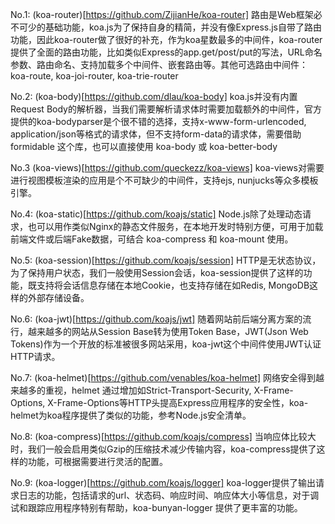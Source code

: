 No.1: (koa-router)[https://github.com/ZijianHe/koa-router]
路由是Web框架必不可少的基础功能，koa.js为了保持自身的精简，并没有像Express.js自带了路由功能，因此koa-router做了很好的补充，作为koa星数最多的中间件，koa-router提供了全面的路由功能，比如类似Express的app.get/post/put的写法，URL命名参数、路由命名、支持加载多个中间件、嵌套路由等。其他可选路由中间件：koa-route, koa-joi-router, koa-trie-router

No.2: (koa-body)[https://github.com/dlau/koa-body]
koa.js并没有内置Request Body的解析器，当我们需要解析请求体时需要加载额外的中间件，官方提供的koa-bodyparser是个很不错的选择，支持x-www-form-urlencoded, application/json等格式的请求体，但不支持form-data的请求体，需要借助 formidable 这个库，也可以直接使用 koa-body 或 koa-better-body

No.3 (koa-views)[https://github.com/queckezz/koa-views]
koa-views对需要进行视图模板渲染的应用是个不可缺少的中间件，支持ejs, nunjucks等众多模板引擎。

No.4: (koa-static)[https://github.com/koajs/static]
Node.js除了处理动态请求，也可以用作类似Nginx的静态文件服务，在本地开发时特别方便，可用于加载前端文件或后端Fake数据，可结合 koa-compress 和 koa-mount 使用。

No.5: (koa-session)[https://github.com/koajs/session]
HTTP是无状态协议，为了保持用户状态，我们一般使用Session会话，koa-session提供了这样的功能，既支持将会话信息存储在本地Cookie，也支持存储在如Redis, MongoDB这样的外部存储设备。

No.6: (koa-jwt)[https://github.com/koajs/jwt]
随着网站前后端分离方案的流行，越来越多的网站从Session Base转为使用Token Base，JWT(Json Web Tokens)作为一个开放的标准被很多网站采用，koa-jwt这个中间件使用JWT认证HTTP请求。

No.7: (koa-helmet)[https://github.com/venables/koa-helmet]
网络安全得到越来越多的重视，helmet 通过增加如Strict-Transport-Security, X-Frame-Options, X-Frame-Options等HTTP头提高Express应用程序的安全性，koa-helmet为koa程序提供了类似的功能，参考Node.js安全清单。

No.8: (koa-compress)[https://github.com/koajs/compress]
当响应体比较大时，我们一般会启用类似Gzip的压缩技术减少传输内容，koa-compress提供了这样的功能，可根据需要进行灵活的配置。

No.9: (koa-logger)[https://github.com/koajs/logger]
koa-logger提供了输出请求日志的功能，包括请求的url、状态码、响应时间、响应体大小等信息，对于调试和跟踪应用程序特别有帮助，koa-bunyan-logger 提供了更丰富的功能。

